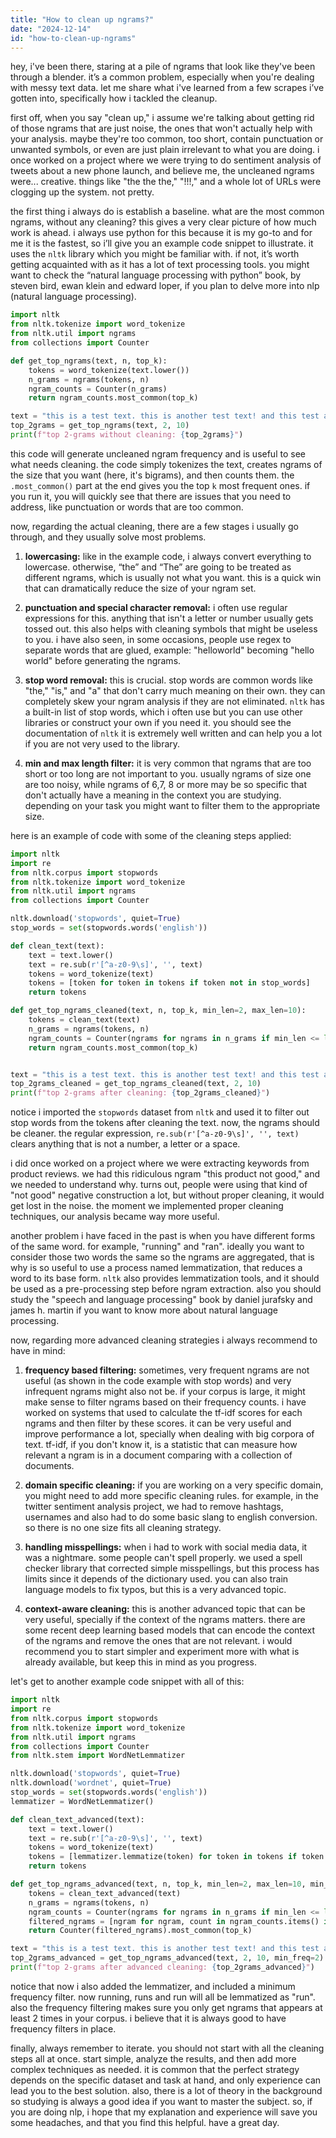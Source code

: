 ```yaml
---
title: "How to clean up ngrams?"
date: "2024-12-14"
id: "how-to-clean-up-ngrams"
---
```


hey, i've been there, staring at a pile of ngrams that look like they've been through a blender. it’s a common problem, especially when you're dealing with messy text data. let me share what i've learned from a few scrapes i’ve gotten into, specifically how i tackled the cleanup.

first off, when you say "clean up," i assume we're talking about getting rid of those ngrams that are just noise, the ones that won't actually help with your analysis. maybe they're too common, too short, contain punctuation or unwanted symbols, or even are just plain irrelevant to what you are doing. i once worked on a project where we were trying to do sentiment analysis of tweets about a new phone launch, and believe me, the uncleaned ngrams were... creative. things like "the the the," "!!!," and a whole lot of URLs were clogging up the system. not pretty. 

the first thing i always do is establish a baseline. what are the most common ngrams, without any cleaning? this gives a very clear picture of how much work is ahead. i always use python for this because it is my go-to and for me it is the fastest, so i’ll give you an example code snippet to illustrate. it uses the `nltk` library which you might be familiar with. if not, it’s worth getting acquainted with as it has a lot of text processing tools. you might want to check the “natural language processing with python” book, by steven bird, ewan klein and edward loper, if you plan to delve more into nlp (natural language processing).

```python
import nltk
from nltk.tokenize import word_tokenize
from nltk.util import ngrams
from collections import Counter

def get_top_ngrams(text, n, top_k):
    tokens = word_tokenize(text.lower())
    n_grams = ngrams(tokens, n)
    ngram_counts = Counter(n_grams)
    return ngram_counts.most_common(top_k)

text = "this is a test text. this is another test text! and this test again. this, this, this! test test test."
top_2grams = get_top_ngrams(text, 2, 10)
print(f"top 2-grams without cleaning: {top_2grams}")

```

this code will generate uncleaned ngram frequency and is useful to see what needs cleaning. the code simply tokenizes the text, creates ngrams of the size that you want (here, it's bigrams), and then counts them. the `.most_common()` part at the end gives you the top `k` most frequent ones. if you run it, you will quickly see that there are issues that you need to address, like punctuation or words that are too common.

now, regarding the actual cleaning, there are a few stages i usually go through, and they usually solve most problems.

1.  **lowercasing:** like in the example code, i always convert everything to lowercase. otherwise, “the” and “The” are going to be treated as different ngrams, which is usually not what you want. this is a quick win that can dramatically reduce the size of your ngram set.

2.  **punctuation and special character removal:** i often use regular expressions for this. anything that isn't a letter or number usually gets tossed out. this also helps with cleaning symbols that might be useless to you. i have also seen, in some occasions, people use regex to separate words that are glued, example: "helloworld" becoming "hello world" before generating the ngrams.

3.  **stop word removal:** this is crucial. stop words are common words like "the," "is," and "a" that don't carry much meaning on their own. they can completely skew your ngram analysis if they are not eliminated. `nltk` has a built-in list of stop words, which i often use but you can use other libraries or construct your own if you need it. you should see the documentation of `nltk` it is extremely well written and can help you a lot if you are not very used to the library.

4.  **min and max length filter:** it is very common that ngrams that are too short or too long are not important to you. usually ngrams of size one are too noisy, while ngrams of 6,7, 8 or more may be so specific that don't actually have a meaning in the context you are studying. depending on your task you might want to filter them to the appropriate size. 

here is an example of code with some of the cleaning steps applied:

```python
import nltk
import re
from nltk.corpus import stopwords
from nltk.tokenize import word_tokenize
from nltk.util import ngrams
from collections import Counter

nltk.download('stopwords', quiet=True)
stop_words = set(stopwords.words('english'))

def clean_text(text):
    text = text.lower()
    text = re.sub(r'[^a-z0-9\s]', '', text)
    tokens = word_tokenize(text)
    tokens = [token for token in tokens if token not in stop_words]
    return tokens

def get_top_ngrams_cleaned(text, n, top_k, min_len=2, max_len=10):
    tokens = clean_text(text)
    n_grams = ngrams(tokens, n)
    ngram_counts = Counter(ngrams for ngrams in n_grams if min_len <= len(ngrams) <= max_len)
    return ngram_counts.most_common(top_k)


text = "this is a test text. this is another test text! and this test again. this, this, this! test test test."
top_2grams_cleaned = get_top_ngrams_cleaned(text, 2, 10)
print(f"top 2-grams after cleaning: {top_2grams_cleaned}")
```

notice i imported the `stopwords` dataset from `nltk` and used it to filter out stop words from the tokens after cleaning the text. now, the ngrams should be cleaner. the regular expression, `re.sub(r'[^a-z0-9\s]', '', text)` clears anything that is not a number, a letter or a space.

i did once worked on a project where we were extracting keywords from product reviews. we had this ridiculous ngram "this product not good," and we needed to understand why. turns out, people were using that kind of "not good" negative construction a lot, but without proper cleaning, it would get lost in the noise. the moment we implemented proper cleaning techniques, our analysis became way more useful.

another problem i have faced in the past is when you have different forms of the same word. for example, "running" and "ran". ideally you want to consider those two words the same so the ngrams are aggregated, that is why is so useful to use a process named lemmatization, that reduces a word to its base form. `nltk` also provides lemmatization tools, and it should be used as a pre-processing step before ngram extraction. also you should study the "speech and language processing" book by daniel jurafsky and james h. martin if you want to know more about natural language processing.

now, regarding more advanced cleaning strategies i always recommend to have in mind:

1.  **frequency based filtering:** sometimes, very frequent ngrams are not useful (as shown in the code example with stop words) and very infrequent ngrams might also not be. if your corpus is large, it might make sense to filter ngrams based on their frequency counts. i have worked on systems that used to calculate the tf-idf scores for each ngrams and then filter by these scores. it can be very useful and improve performance a lot, specially when dealing with big corpora of text. tf-idf, if you don't know it, is a statistic that can measure how relevant a ngram is in a document comparing with a collection of documents.

2.  **domain specific cleaning:** if you are working on a very specific domain, you might need to add more specific cleaning rules. for example, in the twitter sentiment analysis project, we had to remove hashtags, usernames and also had to do some basic slang to english conversion. so there is no one size fits all cleaning strategy.

3.  **handling misspellings:** when i had to work with social media data, it was a nightmare. some people can't spell properly. we used a spell checker library that corrected simple misspellings, but this process has limits since it depends of the dictionary used. you can also train language models to fix typos, but this is a very advanced topic.

4.  **context-aware cleaning:** this is another advanced topic that can be very useful, specially if the context of the ngrams matters. there are some recent deep learning based models that can encode the context of the ngrams and remove the ones that are not relevant. i would recommend you to start simpler and experiment more with what is already available, but keep this in mind as you progress.

let's get to another example code snippet with all of this:

```python
import nltk
import re
from nltk.corpus import stopwords
from nltk.tokenize import word_tokenize
from nltk.util import ngrams
from collections import Counter
from nltk.stem import WordNetLemmatizer

nltk.download('stopwords', quiet=True)
nltk.download('wordnet', quiet=True)
stop_words = set(stopwords.words('english'))
lemmatizer = WordNetLemmatizer()

def clean_text_advanced(text):
    text = text.lower()
    text = re.sub(r'[^a-z0-9\s]', '', text)
    tokens = word_tokenize(text)
    tokens = [lemmatizer.lemmatize(token) for token in tokens if token not in stop_words]
    return tokens

def get_top_ngrams_advanced(text, n, top_k, min_len=2, max_len=10, min_freq=2):
    tokens = clean_text_advanced(text)
    n_grams = ngrams(tokens, n)
    ngram_counts = Counter(ngrams for ngrams in n_grams if min_len <= len(ngrams) <= max_len)
    filtered_ngrams = [ngram for ngram, count in ngram_counts.items() if count >= min_freq]
    return Counter(filtered_ngrams).most_common(top_k)

text = "this is a test text. this is another test text! and this test again. this, this, this! test test test. running runs run"
top_2grams_advanced = get_top_ngrams_advanced(text, 2, 10, min_freq=2)
print(f"top 2-grams after advanced cleaning: {top_2grams_advanced}")
```

notice that now i also added the lemmatizer, and included a minimum frequency filter. now running, runs and run will all be lemmatized as "run". also the frequency filtering makes sure you only get ngrams that appears at least 2 times in your corpus. i believe that it is always good to have frequency filters in place.

finally, always remember to iterate. you should not start with all the cleaning steps all at once. start simple, analyze the results, and then add more complex techniques as needed. it is common that the perfect strategy depends on the specific dataset and task at hand, and only experience can lead you to the best solution. also, there is a lot of theory in the background so studying is always a good idea if you want to master the subject. so, if you are doing nlp, i hope that my explanation and experience will save you some headaches, and that you find this helpful. have a great day.
